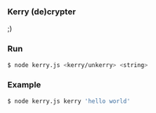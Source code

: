 ### Kerry (de)crypter ###

;)

### Run ###

```bash
$ node kerry.js <kerry/unkerry> <string>
```

### Example ###

```bash
$ node kerry.js kerry 'hello world'
```